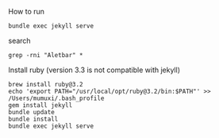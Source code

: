 How to run

```
bundle exec jekyll serve
```

search 

```
grep -rni "Aletbar" *
```

Install ruby (version 3.3 is not compatible with jekyll)

```
brew install ruby@3.2
echo 'export PATH="/usr/local/opt/ruby@3.2/bin:$PATH"' >> /Users/mumuxi/.bash_profile
gem install jekyll
bundle update
bundle install
bundle exec jekyll serve

```

